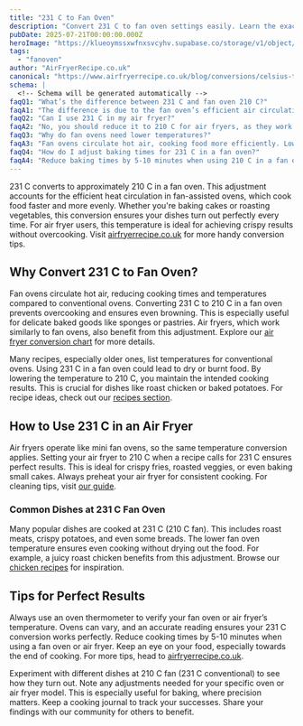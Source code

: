 ```yaml
---
title: "231 C to Fan Oven"
description: "Convert 231 C to fan oven settings easily. Learn the exact temperature for baking, roasting, and air frying with our simple guide."
pubDate: 2025-07-21T00:00:00.000Z
heroImage: "https://klueoymssxwfnxsvcyhv.supabase.co/storage/v1/object/public/Shmucket/231-c-to-fan-oven.png"
tags:
  - "fanoven"
author: "AirFryerRecipe.co.uk"
canonical: "https://www.airfryerrecipe.co.uk/blog/conversions/celsius-to-fan-oven/231-c-to-fan-oven"
schema: |
  <!-- Schema will be generated automatically -->
faqQ1: "What’s the difference between 231 C and fan oven 210 C?"
faqA1: "The difference is due to the fan oven’s efficient air circulation, which cooks food faster. 231 C in a conventional oven equals 210 C in a fan oven to prevent overcooking."
faqQ2: "Can I use 231 C in my air fryer?"
faqA2: "No, you should reduce it to 210 C for air fryers, as they work like fan ovens. This ensures even cooking and prevents burning."
faqQ3: "Why do fan ovens need lower temperatures?"
faqA3: "Fan ovens circulate hot air, cooking food more efficiently. Lower temperatures (like 210 C instead of 231 C) prevent over-browning or drying out."
faqQ4: "How do I adjust baking times for 231 C in a fan oven?"
faqA4: "Reduce baking times by 5-10 minutes when using 210 C in a fan oven. Always check food early, as fan ovens cook faster than conventional ones."
---
```

<p>231 C converts to approximately 210 C in a fan oven. This adjustment accounts for the efficient heat circulation in fan-assisted ovens, which cook food faster and more evenly. Whether you're baking cakes or roasting vegetables, this conversion ensures your dishes turn out perfectly every time. For air fryer users, this temperature is ideal for achieving crispy results without overcooking. Visit <a href=https://www.airfryerrecipe.co.uk>airfryerrecipe.co.uk</a> for more handy conversion tips.</p>

<h2>Why Convert 231 C to Fan Oven?</h2>
<p>Fan ovens circulate hot air, reducing cooking times and temperatures compared to conventional ovens. Converting 231 C to 210 C in a fan oven prevents overcooking and ensures even browning. This is especially useful for delicate baked goods like sponges or pastries. Air fryers, which work similarly to fan ovens, also benefit from this adjustment. Explore our <a href=https://www.airfryerrecipe.co.uk/air-fryer-conversion-chart>air fryer conversion chart</a> for more details.</p>

<p>Many recipes, especially older ones, list temperatures for conventional ovens. Using 231 C in a fan oven could lead to dry or burnt food. By lowering the temperature to 210 C, you maintain the intended cooking results. This is crucial for dishes like roast chicken or baked potatoes. For recipe ideas, check out our <a href=https://www.airfryerrecipe.co.uk/recipes>recipes section</a>.</p>

<h2>How to Use 231 C in an Air Fryer</h2>
<p>Air fryers operate like mini fan ovens, so the same temperature conversion applies. Setting your air fryer to 210 C when a recipe calls for 231 C ensures perfect results. This is ideal for crispy fries, roasted veggies, or even baking small cakes. Always preheat your air fryer for consistent cooking. For cleaning tips, visit <a href=https://www.airfryerrecipe.co.uk/air-fryer-cleaner>our guide</a>.</p>

<h3>Common Dishes at 231 C Fan Oven</h3>
<p>Many popular dishes are cooked at 231 C (210 C fan). This includes roast meats, crispy potatoes, and even some breads. The lower fan oven temperature ensures even cooking without drying out the food. For example, a juicy roast chicken benefits from this adjustment. Browse our <a href=https://www.airfryerrecipe.co.uk/recipe-category/chicken>chicken recipes</a> for inspiration.</p>

<h2>Tips for Perfect Results</h2>
<p>Always use an oven thermometer to verify your fan oven or air fryer’s temperature. Ovens can vary, and an accurate reading ensures your 231 C conversion works perfectly. Reduce cooking times by 5-10 minutes when using a fan oven or air fryer. Keep an eye on your food, especially towards the end of cooking. For more tips, head to <a href=https://www.airfryerrecipe.co.uk>airfryerrecipe.co.uk</a>.</p>

<p>Experiment with different dishes at 210 C fan (231 C conventional) to see how they turn out. Note any adjustments needed for your specific oven or air fryer model. This is especially useful for baking, where precision matters. Keep a cooking journal to track your successes. Share your findings with our community for others to benefit.</p>
